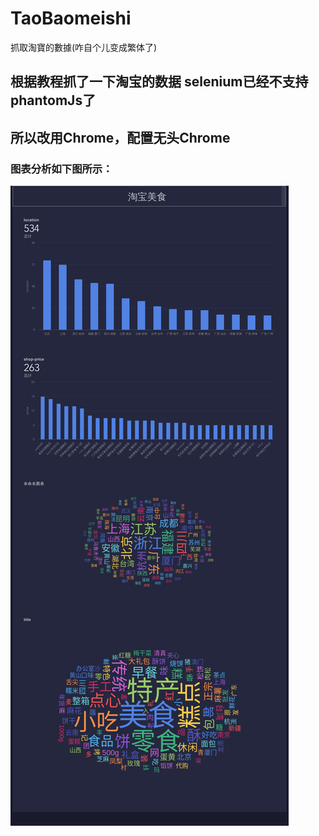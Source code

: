 # TaoBaomeishi
抓取淘寶的數據(咋自个儿变成繁体了)
## 根据教程抓了一下淘宝的数据 selenium已经不支持phantomJs了
## 所以改用Chrome，配置无头Chrome
### 图表分析如下图所示：
![Alt text](https://github.com/chenweizhe/TaoBaomeishi/raw/master/pic/美食.png)